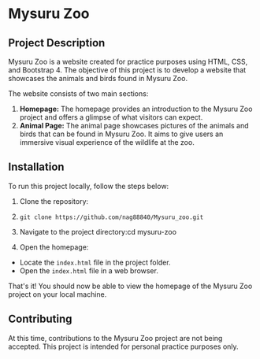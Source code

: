 # Mysuru Zoo

## Project Description

Mysuru Zoo is a website created for practice purposes using HTML, CSS, and Bootstrap 4. The objective of this project is to develop a website that showcases the animals and birds found in Mysuru Zoo.

The website consists of two main sections:
1. **Homepage:** The homepage provides an introduction to the Mysuru Zoo project and offers a glimpse of what visitors can expect.
2. **Animal Page:** The animal page showcases pictures of the animals and birds that can be found in Mysuru Zoo. It aims to give users an immersive visual experience of the wildlife at the zoo.

## Installation

To run this project locally, follow the steps below:

1. Clone the repository:
2.     git clone https://github.com/nag88840/Mysuru_zoo.git

2. Navigate to the project directory:cd mysuru-zoo

3. Open the homepage:
- Locate the `index.html` file in the project folder.
- Open the `index.html` file in a web browser.

That's it! You should now be able to view the homepage of the Mysuru Zoo project on your local machine.

## Contributing

At this time, contributions to the Mysuru Zoo project are not being accepted. This project is intended for personal practice purposes only.

 

